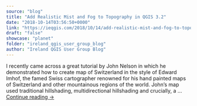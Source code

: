 ```yaml
---
source: "blog"
title: "Add Realistic Mist and Fog to Topography in QGIS 3.2"
date: "2018-10-14T03:56:50+0000"
link: "https://ieqgis.com/2018/10/14/add-realistic-mist-and-fog-to-topography-in-qgis-3-2/"
draft: "false"
showcase: "planet"
folder: "ireland_qgis_user_group_blog"
author: "Ireland QGIS User Group Blog"
---
```


I recently came across a great tutorial by John Nelson in which he demonstrated how to create map of Switzerland in the style of Edward Imhof, the famed Swiss cartographer renowned for his hand painted maps of Switzerland and other mountainous regions of the world. John&#8217;s map used traditional hillshading, multidirectional hillshading and crucially, a &#8230; <a class="more-link" href="https://ieqgis.com/2018/10/14/add-realistic-mist-and-fog-to-topography-in-qgis-3-2/">Continue reading <span class="meta-nav">&#8594;</span></a>
